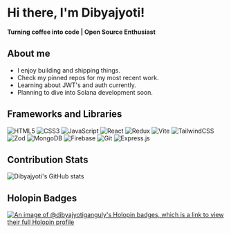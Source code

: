 # Hi there, I'm Dibyajyoti!
**Turning coffee into code | Open Source Enthusiast**

## About me

- I enjoy building and shipping things.
- Check my pinned repos for my most recent work.
- Learning about JWT's and auth currently.
- Planning to dive into Solana development soon. 
  
## Frameworks and Libraries

  ![HTML5](https://img.shields.io/badge/html5-%23E34F26.svg?style=for-the-badge&logo=html5&logoColor=white)
  ![CSS3](https://img.shields.io/badge/css3-%231572B6.svg?style=for-the-badge&logo=css3&logoColor=white)
  ![JavaScript](https://img.shields.io/badge/javascript-%23323330.svg?style=for-the-badge&logo=javascript&logoColor=%23F7DF1E)
  ![React](https://img.shields.io/badge/react-%2320232a.svg?style=for-the-badge&logo=react&logoColor=%2361DAFB)
  ![Redux](https://img.shields.io/badge/redux-%23593d88.svg?style=for-the-badge&logo=redux&logoColor=white)
  ![Vite](https://img.shields.io/badge/vite-%23646CFF.svg?style=for-the-badge&logo=vite&logoColor=white)
  ![TailwindCSS](https://img.shields.io/badge/tailwindcss-%2338B2AC.svg?style=for-the-badge&logo=tailwind-css&logoColor=white)
  ![Zod](https://img.shields.io/badge/zod-%233068b7.svg?style=for-the-badge&logo=zod&logoColor=white)
  ![MongoDB](https://img.shields.io/badge/MongoDB-%234ea94b.svg?style=for-the-badge&logo=mongodb&logoColor=white)
  ![Firebase](https://img.shields.io/badge/firebase-a08021?style=for-the-badge&logo=firebase&logoColor=ffcd34)
  ![Git](https://img.shields.io/badge/git-%23F05033.svg?style=for-the-badge&logo=git&logoColor=white)
  ![Express.js](https://img.shields.io/badge/express.js-%23404d59.svg?style=for-the-badge&logo=express&logoColor=%2361DAFB)
  

## Contribution Stats

![Dibyajyoti's GitHub stats](https://github-readme-stats.vercel.app/api?username=dibyajyoti-ganguly&show_icons=true&theme=tokyonight&hide=issues,contribs&border_radius=10&hide_border=true)

## Holopin Badges

[![An image of @dibyajyotiganguly's Holopin badges, which is a link to view their full Holopin profile](https://holopin.me/dibyajyotiganguly)](https://holopin.io/@dibyajyotiganguly)
<br/>
<!---
Dibyajyoti2002/Dibyajyoti2002 is a ✨ special ✨ repository because its `README.md` (this file) appears on your GitHub profile.
You can click the Preview link to take a look at your changes.
--->
